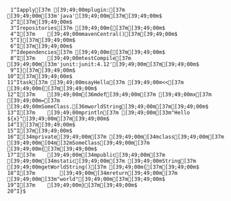      1^Iapply[37m [39;49;00mplugin:[37m [39;49;00m[33m'java'[39;49;00m[37m[39;49;00m$
     2^I[37m[39;49;00m$
     3^Irepositories[37m [39;49;00m{[37m[39;49;00m$
     4^I[37m    [39;49;00mmavenCentral()[37m[39;49;00m$
     5^I}[37m[39;49;00m$
     6^I[37m[39;49;00m$
     7^Idependencies[37m [39;49;00m{[37m[39;49;00m$
     8^I[37m    [39;49;00mtestCompile[37m [39;49;00m[33m'junit:junit:4.12'[39;49;00m[37m[39;49;00m$
     9^I}[37m[39;49;00m$
    10^I[37m[39;49;00m$
    11^Itask[37m [39;49;00msayHello[37m [39;49;00m<<[37m [39;49;00m{[37m[39;49;00m$
    12^I[37m    [39;49;00m[36mdef[39;49;00m[37m [39;49;00mx[37m [39;49;00m=[37m [39;49;00mSomeClass.[36mworldString[39;49;00m[37m[39;49;00m$
    13^I[37m    [39;49;00mprintln[37m [39;49;00m[33m"Hello ${x}"[39;49;00m[37m[39;49;00m$
    14^I}[37m[39;49;00m$
    15^I[37m[39;49;00m$
    16^I[34mprivate[39;49;00m[37m [39;49;00m[34mclass[39;49;00m[37m [39;49;00m[04m[32mSomeClass[39;49;00m[37m [39;49;00m{[37m[39;49;00m$
    17^I[37m    [39;49;00m[34mpublic[39;49;00m[37m [39;49;00m[34mstatic[39;49;00m[37m [39;49;00mString[37m [39;49;00mgetWorldString()[37m [39;49;00m{[37m[39;49;00m$
    18^I[37m        [39;49;00m[34mreturn[39;49;00m[37m [39;49;00m[33m"world"[39;49;00m[37m[39;49;00m$
    19^I[37m    [39;49;00m}[37m[39;49;00m$
    20^I}$
